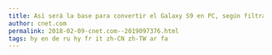 ```yaml
---
title: Así será la base para convertir el Galaxy S9 en PC, según filtraciones
author: cnet.com
permalink: 2018-02-09-cnet.com--2019097376.html
tags: hy en de ru hy fr it zh-CN zh-TW ar fa
---
```


